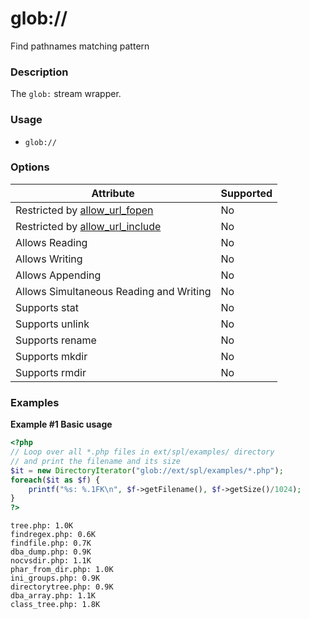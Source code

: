 glob://
=======

Find pathnames matching pattern

### Description

The `glob:` stream wrapper.

### Usage

-   <span class="simpara">`glob://`</span>

### Options

| Attribute                                                                          | Supported |
|------------------------------------------------------------------------------------|-----------|
| Restricted by <a href="/filesystem/setup.html#" class="link">allow_url_fopen</a>   | No        |
| Restricted by <a href="/filesystem/setup.html#" class="link">allow_url_include</a> | No        |
| Allows Reading                                                                     | No        |
| Allows Writing                                                                     | No        |
| Allows Appending                                                                   | No        |
| Allows Simultaneous Reading and Writing                                            | No        |
| Supports <span class="function">stat</span>                                        | No        |
| Supports <span class="function">unlink</span>                                      | No        |
| Supports <span class="function">rename</span>                                      | No        |
| Supports <span class="function">mkdir</span>                                       | No        |
| Supports <span class="function">rmdir</span>                                       | No        |

### Examples

**Example \#1 Basic usage**

``` php
<?php
// Loop over all *.php files in ext/spl/examples/ directory
// and print the filename and its size
$it = new DirectoryIterator("glob://ext/spl/examples/*.php");
foreach($it as $f) {
    printf("%s: %.1FK\n", $f->getFilename(), $f->getSize()/1024);
}
?>
```

    tree.php: 1.0K
    findregex.php: 0.6K
    findfile.php: 0.7K
    dba_dump.php: 0.9K
    nocvsdir.php: 1.1K
    phar_from_dir.php: 1.0K
    ini_groups.php: 0.9K
    directorytree.php: 0.9K
    dba_array.php: 1.1K
    class_tree.php: 1.8K
